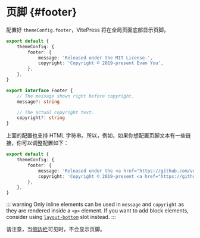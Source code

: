 # 页脚 {#footer}

配置好 `themeConfig.footer`，VitePress 将在全局页面底部显示页脚。

```ts
export default {
	themeConfig: {
		footer: {
			message: 'Released under the MIT License.',
			copyright: 'Copyright © 2019-present Evan You',
		},
	},
}
```

```ts
export interface Footer {
	// The message shown right before copyright.
	message?: string

	// The actual copyright text.
	copyright?: string
}
```

上面的配置也支持 HTML 字符串。所以，例如，如果你想配置页脚文本有一些链接，你可以调整配置如下：

```ts
export default {
	themeConfig: {
		footer: {
			message: 'Released under the <a href="https://github.com/vuejs/vitepress/blob/main/LICENSE">MIT License</a>.',
			copyright: 'Copyright © 2019-present <a href="https://github.com/yyx990803">Evan You</a>',
		},
	},
}
```

::: warning
Only inline elements can be used in `message` and `copyright` as they are rendered inside a `<p>` element. If you want to add block elements, consider using [`layout-bottom`](../guide/extending-default-theme#layout-slots) slot instead.
:::

请注意，当[侧边栏](./default-theme-sidebar)可见时，不会显示页脚。
